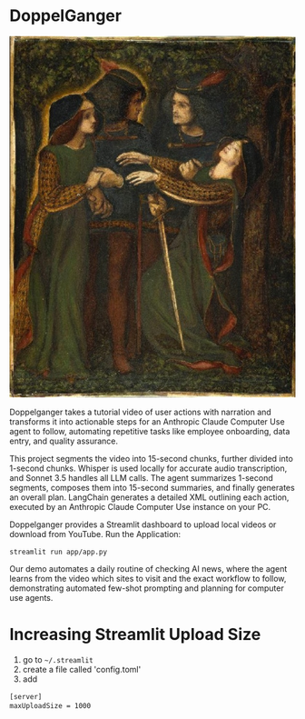 # DoppelGanger

![Dante Gabriel Rossetti, How they met themselves (1864)](Figure_Dante.jpg)

Doppelganger takes a tutorial video of user actions with narration and transforms it into actionable steps for an Anthropic Claude Computer Use agent to follow, automating repetitive tasks like employee onboarding, data entry, and quality assurance.

This project segments the video into 15-second chunks, further divided into 1-second chunks. Whisper is used locally for accurate audio transcription, and Sonnet 3.5 handles all LLM calls. The agent summarizes 1-second segments, composes them into 15-second summaries, and finally generates an overall plan. LangChain generates a detailed XML outlining each action, executed by an Anthropic Claude Computer Use instance on your PC.

Doppelganger provides a Streamlit dashboard to upload local videos or download from YouTube.
Run the Application:
```
streamlit run app/app.py
```
Our demo automates a daily routine of checking AI news, where the agent learns from the video which sites to visit and the exact workflow to follow, demonstrating automated few-shot prompting and planning for computer use agents.


# Increasing Streamlit Upload Size

1. go to `~/.streamlit`
2. create a file called 'config.toml'
3. add
```
[server]
maxUploadSize = 1000
```